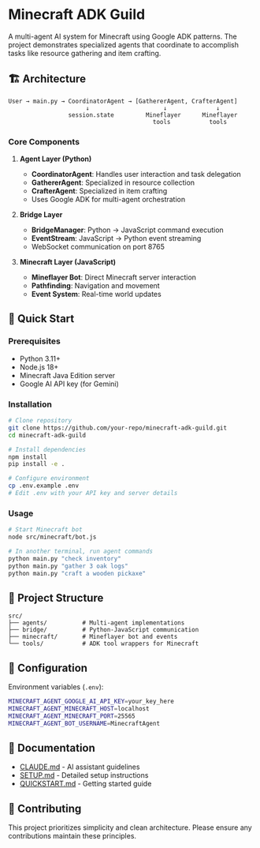 # Minecraft ADK Guild

A multi-agent AI system for Minecraft using Google ADK patterns. The project demonstrates specialized agents that coordinate to accomplish tasks like resource gathering and item crafting.

## 🏗️ Architecture

```
User → main.py → CoordinatorAgent → [GathererAgent, CrafterAgent]
                      ↓                     ↓              ↓
                 session.state         Mineflayer      Mineflayer
                                         tools           tools
```

### Core Components

1. **Agent Layer (Python)**
   - **CoordinatorAgent**: Handles user interaction and task delegation
   - **GathererAgent**: Specialized in resource collection
   - **CrafterAgent**: Specialized in item crafting
   - Uses Google ADK for multi-agent orchestration

2. **Bridge Layer**
   - **BridgeManager**: Python → JavaScript command execution
   - **EventStream**: JavaScript → Python event streaming
   - WebSocket communication on port 8765

3. **Minecraft Layer (JavaScript)**
   - **Mineflayer Bot**: Direct Minecraft server interaction
   - **Pathfinding**: Navigation and movement
   - **Event System**: Real-time world updates

## 🚀 Quick Start

### Prerequisites
- Python 3.11+
- Node.js 18+
- Minecraft Java Edition server
- Google AI API key (for Gemini)

### Installation

```bash
# Clone repository
git clone https://github.com/your-repo/minecraft-adk-guild.git
cd minecraft-adk-guild

# Install dependencies
npm install
pip install -e .

# Configure environment
cp .env.example .env
# Edit .env with your API key and server details
```

### Usage

```bash
# Start Minecraft bot
node src/minecraft/bot.js

# In another terminal, run agent commands
python main.py "check inventory"
python main.py "gather 3 oak logs"
python main.py "craft a wooden pickaxe"
```

## 📁 Project Structure

```
src/
├── agents/          # Multi-agent implementations
├── bridge/          # Python-JavaScript communication
├── minecraft/       # Mineflayer bot and events
└── tools/           # ADK tool wrappers for Minecraft
```

## 🔧 Configuration

Environment variables (`.env`):
```bash
MINECRAFT_AGENT_GOOGLE_AI_API_KEY=your_key_here
MINECRAFT_AGENT_MINECRAFT_HOST=localhost
MINECRAFT_AGENT_MINECRAFT_PORT=25565
MINECRAFT_AGENT_BOT_USERNAME=MinecraftAgent
```

## 📖 Documentation

- [CLAUDE.md](CLAUDE.md) - AI assistant guidelines
- [SETUP.md](SETUP.md) - Detailed setup instructions
- [QUICKSTART.md](QUICKSTART.md) - Getting started guide

## 🤝 Contributing

This project prioritizes simplicity and clean architecture. Please ensure any contributions maintain these principles.